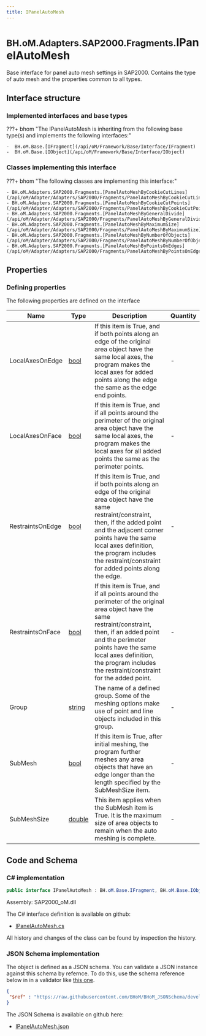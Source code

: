 ```yaml
---
title: IPanelAutoMesh
---
```


# <small>BH.oM.Adapters.SAP2000.Fragments.</small>**IPanelAutoMesh**

Base interface for panel auto mesh settings in SAP2000. Contains the type of auto mesh and the properties common to all types.

## Interface structure

### Implemented interfaces and base types

???+ bhom "The IPanelAutoMesh is inheriting from the following base type(s) and implements the following interfaces:"

    -  BH.oM.Base.[IFragment](/api/oM/Framework/Base/Interface/IFragment)
    -  BH.oM.Base.[IObject](/api/oM/Framework/Base/Interface/IObject)


### Classes implementing this interface

???+ bhom "The following classes are implementing this interface:"

    - BH.oM.Adapters.SAP2000.Fragments.[PanelAutoMeshByCookieCutLines](/api/oM/Adapter/Adapters/SAP2000/Fragments/PanelAutoMeshByCookieCutLines)
    - BH.oM.Adapters.SAP2000.Fragments.[PanelAutoMeshByCookieCutPoints](/api/oM/Adapter/Adapters/SAP2000/Fragments/PanelAutoMeshByCookieCutPoints)
    - BH.oM.Adapters.SAP2000.Fragments.[PanelAutoMeshByGeneralDivide](/api/oM/Adapter/Adapters/SAP2000/Fragments/PanelAutoMeshByGeneralDivide)
    - BH.oM.Adapters.SAP2000.Fragments.[PanelAutoMeshByMaximumSize](/api/oM/Adapter/Adapters/SAP2000/Fragments/PanelAutoMeshByMaximumSize)
    - BH.oM.Adapters.SAP2000.Fragments.[PanelAutoMeshByNumberOfObjects](/api/oM/Adapter/Adapters/SAP2000/Fragments/PanelAutoMeshByNumberOfObjects)
    - BH.oM.Adapters.SAP2000.Fragments.[PanelAutoMeshByPointsOnEdges](/api/oM/Adapter/Adapters/SAP2000/Fragments/PanelAutoMeshByPointsOnEdges)


## Properties



### Defining properties

The following properties are defined on the interface

| Name             | Type             | Description      | Quantity         |
|------------------|------------------|------------------|------------------|
| LocalAxesOnEdge | [bool](https://learn.microsoft.com/en-us/dotnet/api/System.Boolean?view=netstandard-2.0) | If this item is True, and if both points along an edge of the original area object have the same local axes, the program makes the local axes for added points along the edge the same as the edge end points. | - |
| LocalAxesOnFace | [bool](https://learn.microsoft.com/en-us/dotnet/api/System.Boolean?view=netstandard-2.0) | If this item is True, and if all points around the perimeter of the original area object have the same local axes, the program makes the local axes for all added points the same as the perimeter points. | - |
| RestraintsOnEdge | [bool](https://learn.microsoft.com/en-us/dotnet/api/System.Boolean?view=netstandard-2.0) | If this item is True, and if both points along an edge of the original area object have the same restraint/constraint, then, if the added point and the adjacent corner points have the same local axes definition, the program includes the restraint/constraint for added points along the edge. | - |
| RestraintsOnFace | [bool](https://learn.microsoft.com/en-us/dotnet/api/System.Boolean?view=netstandard-2.0) | If this item is True, and if all points around the perimeter of the original area object have the same restraint/constraint, then, if an added point and the perimeter points have the same local axes definition, the program includes the restraint/constraint for the added point. | - |
| Group | [string](https://learn.microsoft.com/en-us/dotnet/api/System.String?view=netstandard-2.0) | The name of a defined group. Some of the meshing options make use of point and line objects included in this group. | - |
| SubMesh | [bool](https://learn.microsoft.com/en-us/dotnet/api/System.Boolean?view=netstandard-2.0) | If this item is True, after initial meshing, the program further meshes any area objects that have an edge longer than the length specified by the SubMeshSize item. | - |
| SubMeshSize | [double](https://learn.microsoft.com/en-us/dotnet/api/System.Double?view=netstandard-2.0) | This item applies when the SubMesh item is True. It is the maximum size of area objects to remain when the auto meshing is complete. | - |


## Code and Schema

### C# implementation

``` C# title="C#"
public interface IPanelAutoMesh : BH.oM.Base.IFragment, BH.oM.Base.IObject
```

Assembly: SAP2000_oM.dll

The C# interface definition is available on github:

- [IPanelAutoMesh.cs](https://github.com/BHoM/SAP2000_Toolkit/blob/develop/SAP2000_oM/Fragments\IPanelAutoMesh.cs)

All history and changes of the class can be found by inspection the history.
### JSON Schema implementation

The object is defined as a JSON schema. You can validate a JSON instance against this schema by refernce. To do this, use the schema reference below in in a validator like [this one](https://www.jsonschemavalidator.net/).

``` json title="JSON Schema"
{
 "$ref" : "https://raw.githubusercontent.com/BHoM/BHoM_JSONSchema/develop/SAP2000_oM/Fragments/IPanelAutoMesh.json"
}
```

The JSON Schema is available on github here:

- [IPanelAutoMesh.json](https://github.com/BHoM/BHoM_JSONSchema/blob/develop/SAP2000_oM/Fragments/IPanelAutoMesh.json)
